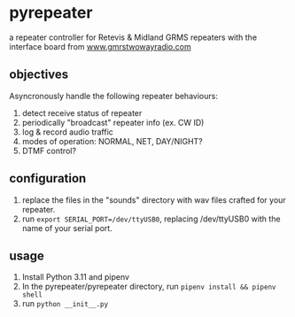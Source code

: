 # pyrepeater

a repeater controller for Retevis & Midland GRMS repeaters with the interface
board from www.gmrstwowayradio.com

## objectives
Asyncronously handle the following repeater behaviours: 

1) detect receive status of repeater
2) periodically "broadcast" repeater info (ex. CW ID)
3) log & record audio traffic
4) modes of operation: NORMAL, NET, DAY/NIGHT?
5) DTMF control?

## configuration
1) replace the files in the "sounds" directory with wav files crafted for your repeater.
2) run `export SERIAL_PORT=/dev/ttyUSB0`, replacing /dev/ttyUSB0 with the name of your serial port.
   
## usage
1) Install Python 3.11 and pipenv
2) In the pyrepeater/pyrepeater directory, run `pipenv install && pipenv shell`
3) run `python __init__.py`

